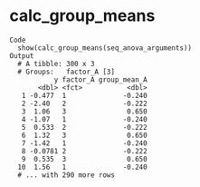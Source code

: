 # calc_group_means

    Code
      show(calc_group_means(seq_anova_arguments))
    Output
      # A tibble: 300 x 3
      # Groups:   factor_A [3]
               y factor_A group_mean_A
           <dbl> <fct>           <dbl>
       1 -0.477  1              -0.240
       2 -2.40   2              -0.222
       3  1.06   3               0.650
       4 -1.07   1              -0.240
       5  0.533  2              -0.222
       6  1.32   3               0.650
       7 -1.42   1              -0.240
       8 -0.0781 2              -0.222
       9  0.535  3               0.650
      10  1.56   1              -0.240
      # ... with 290 more rows

